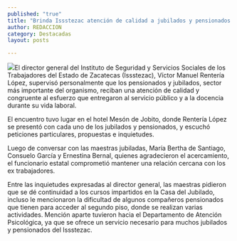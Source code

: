 ```yaml
---
published: "true"
title: "Brinda Issstezac atención de calidad a jubilados y pensionados: Manuel Rentaría "
author: REDACCION
category: Destacadas
layout: posts

---
```


![](http://i.imgur.com/bouz1g4m.jpg)El director general del Instituto de Seguridad y Servicios Sociales de los Trabajadores del Estado de Zacatecas (Issstezac), Víctor Manuel Rentería López, supervisó personalmente que los pensionados y jubilados, sector más importante del organismo, reciban una atención de calidad y congruente al esfuerzo que entregaron al servicio público y a la docencia durante su vida laboral.

El encuentro tuvo lugar en el hotel Mesón de Jobito, donde Rentería López se presentó con cada uno de los jubilados y pensionados, y escuchó peticiones particulares, propuestas e inquietudes.

Luego de conversar con las maestras jubiladas, María Bertha de Santiago, Consuelo García y Ernestina Bernal, quienes agradecieron el acercamiento, el funcionario estatal comprometió mantener una relación cercana con los ex trabajadores.

Entre las inquietudes expresadas al director general, las maestras pidieron que se dé continuidad a los cursos impartidos en la Casa del Jubilado, incluso le mencionaron la dificultad de algunos compañeros pensionados que tienen para acceder al segundo piso, donde se realizan varias actividades. Mención aparte tuvieron hacia el Departamento de Atención Psicológica, ya que se ofrece un servicio necesario para muchos jubilados y pensionados del Issstezac.
